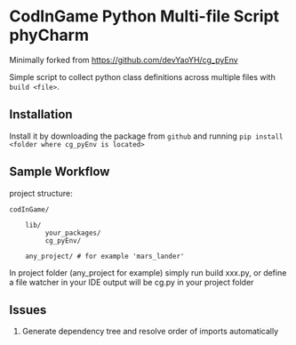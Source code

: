 # CodInGame Python Multi-file Script phyCharm

Minimally forked from https://github.com/devYaoYH/cg_pyEnv 

Simple script to collect python class definitions across multiple files with `build <file>`.

## Installation

Install it by downloading the package from 
 ``github`` and running ``pip install <folder where cg_pyEnv is located>``

## Sample Workflow
project structure:

    codInGame/

        lib/
             your_packages/
             cg_pyEnv/
        
        any_project/ # for example 'mars_lander'
     

In project folder (any_project for example) simply run build xxx.py, or define a file watcher in your IDE 
output will be cg.py in your project folder

## Issues

1. Generate dependency tree and resolve order of imports automatically
